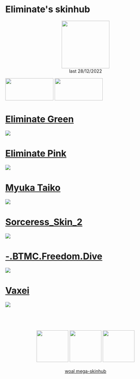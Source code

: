 # Eliminate's skinhub
<p align="center">
<a href="https://osu.ppy.sh/users/9169747">
  <img src="https://a.ppy.sh/9169747"  
       width="150"
       height="150"></a>
<br>
last 28/12/2022
</p>

<a href="https://www.youtube.com/watch?v=kbbgypvGPgM">
<img src="https://i.imgur.com/uDyKiLi.png"
       width="151" 
       height="70"/></a>

<a href="https://i.imgur.com/o0kMf8Y.png">
<img src="https://i.imgur.com/o0kMf8Y.png"
       width="151" 
       height="70"/></a>

# [Eliminate Green](https://github.com/rudjx3/skins/raw/main/eliminate/Eliminate%20Green.osk)
[![](https://osu.ppy.sh/ss/18336128/a854)](https://github.com/rudjx3/skins/raw/main/eliminate/Eliminate%20Green.osk)

# [Eliminate Pink](https://github.com/rudjx3/skins/raw/main/eliminate/Eliminate%20Pink.osk)
[![](https://osu.ppy.sh/ss/18336114/72c8)](https://github.com/rudjx3/skins/raw/main/eliminate/Eliminate%20Pink.osk)

# [Myuka Taiko](https://github.com/rudjx3/skins/raw/main/eliminate/Myuka%20Taiko.osk)
[![](https://osu.ppy.sh/ss/18338359/a5fc)](https://github.com/rudjx3/skins/raw/main/eliminate/Myuka%20Taiko.osk)

# [Sorceress_Skin_2](https://github.com/rudjx3/skins/raw/main/eliminate/Sorceress_Skin_2.osk)
[![](https://osu.ppy.sh/ss/18336136/5730)](https://github.com/rudjx3/skins/raw/main/eliminate/Sorceress_Skin_2.osk)

# [-.BTMC.Freedom.Dive](https://github.com/rudjx3/skins/raw/main/universal/-.BTMC.Freedom.Dive.osk)
[![](https://i.ppy.sh/19743f9a911d966fca64a81c018ee380dba163a3/68747470733a2f2f692e696d6775722e636f6d2f74696563544e482e706e67)](https://github.com/rudjx3/skins/raw/main/universal/-.BTMC.Freedom.Dive.osk)

# [Vaxei](https://github.com/rudjx3/skins/raw/main/universal/Vaxei.osk)
[![](https://osu.ppy.sh/ss/18205118/735e)](https://github.com/rudjx3/skins/raw/main/universal/Vaxei.osk)

#
<p align="center">
  <br></br>
  <a href="https://www.twitch.tv/eliminate294">
  <img src="https://i.imgur.com/HM030lk.png" 
       width="100" 
       height="100"></a>
  <a href="https://www.youtube.com/@Eliminate294">
  <img src="https://i.imgur.com/YWbDUUy.png"  
       width="100" 
       height="100"></a>
  <a href="https://twitter.com/Eliminate294_">
  <img src="https://i.imgur.com/PUQ5uWf.png" 
       width="100" 
       height="100"></a>
  <br></br>
  <a href="README.md">woal mega-skinhub</a>
 </p>
